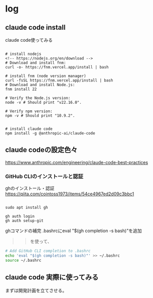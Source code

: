 # log


## claude code install


claude code使ってみる

```

# install nodejs
<!-- https://nodejs.org/en/download -->
# Download and install fnm:
curl -o- https://fnm.vercel.app/install | bash

# install fnm (node version manager)
curl -fsSL https://fnm.vercel.app/install | bash
# Download and install Node.js:
fnm install 22

# Verify the Node.js version:
node -v # Should print "v22.16.0".

# Verify npm version:
npm -v # Should print "10.9.2".


# install claude code
npm install -g @anthropic-ai/claude-code

```

## claude codeの設定色々

https://www.anthropic.com/engineering/claude-code-best-practices

### GitHub CLIのインストールと認証

ghのインストール・認証
https://qiita.com/cointoss1973/items/54ce4967ed2d09c3bbc1

```

sudo apt install gh

gh auth login
gh auth setup-git

```

ghコマンドの補完
.bashrcにeval "$(gh completion -s bash)"を追加
>>を使って、

```bash
# Add GitHub CLI completion to .bashrc
echo 'eval "$(gh completion -s bash)"' >> ~/.bashrc
source ~/.bashrc
```

## claude code 実際に使ってみる

まずは開発計画を立てさせる。

```bash





